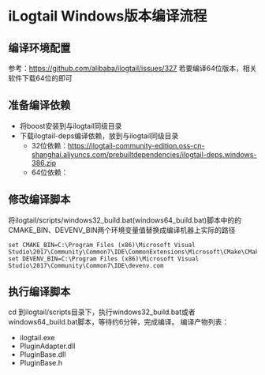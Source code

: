 # iLogtail Windows版本编译流程
## 编译环境配置
参考：https://github.com/alibaba/ilogtail/issues/327
若要编译64位版本，相关软件下载64位的即可
## 准备编译依赖
- 将boost安装到与ilogtail同级目录
- 下载ilogtail-deps编译依赖，放到与ilogtail同级目录
  - 32位依赖：https://ilogtail-community-edition.oss-cn-shanghai.aliyuncs.com/prebuiltdependencies/ilogtail-deps.windows-386.zip
  - 64位依赖：
## 修改编译脚本
将ilogtail/scripts/windows32_build.bat(windows64_build.bat)脚本中的的CMAKE_BIN、DEVENV_BIN两个环境变量值替换成编译机器上实际的路径
```shell
set CMAKE_BIN=C:\Program Files (x86)\Microsoft Visual Studio\2017\Community\Common7\IDE\CommonExtensions\Microsoft\CMake\CMake\bin\cmake
set DEVENV_BIN=C:\Program Files (x86)\Microsoft Visual Studio\2017\Community\Common7\IDE\devenv.com
```
## 执行编译脚本
cd 到ilogtail/scripts目录下，执行windows32_build.bat或者windows64_build.bat脚本，等待约6分钟，完成编译。
编译产物列表：
- ilogtail.exe
- PluginAdapter.dll
- PluginBase.dll
- PluginBase.h
